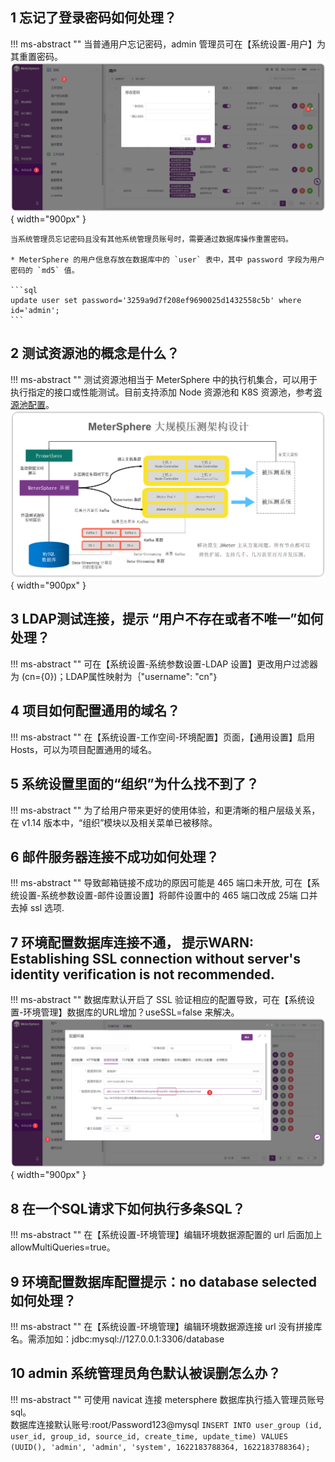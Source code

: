 ## 1 忘记了登录密码如何处理？
!!! ms-abstract ""
    当普通用户忘记密码，admin 管理员可在【系统设置-用户】为其重置密码。
    ![! 修改密码](../img/faq/修改普通用户密码.png){ width="900px" }
    
    当系统管理员忘记密码且没有其他系统管理员账号时，需要通过数据库操作重置密码。

    * MeterSphere 的用户信息存放在数据库中的 `user` 表中，其中 password 字段为用户密码的 `md5` 值。

    ```sql
    update user set password='3259a9d7f208ef9690025d1432558c5b' where id='admin';
    ```
## 2 测试资源池的概念是什么？
!!! ms-abstract ""
    测试资源池相当于 MeterSphere 中的执行机集合，可以用于执行指定的接口或性能测试。目前支持添加 Node 资源池和 K8S 资源池，参考[资源池配置](../installation/build_node_controller.md)。
![! 性能测试执行过程](../img/faq/性能测试过程.png){ width="900px" }

## 3 LDAP测试连接，提示 “用户不存在或者不唯一”如何处理？
!!! ms-abstract ""
    可在【系统设置-系统参数设置-LDAP 设置】更改用户过滤器为 (cn={0})；LDAP属性映射为｛"username": "cn"｝

## 4 项目如何配置通用的域名？
!!! ms-abstract ""
    在【系统设置-工作空间-环境配置】页面，【通用设置】启用 Hosts，可以为项目配置通用的域名。

## 5 系统设置里面的“组织”为什么找不到了？
!!! ms-abstract ""
    为了给用户带来更好的使用体验，和更清晰的租户层级关系，在 v1.14 版本中，“组织”模块以及相关菜单已被移除。

## 6 邮件服务器连接不成功如何处理？
!!! ms-abstract ""
     导致邮箱链接不成功的原因可能是 465 端口未开放, 可在【系统设置-系统参数设置-邮件设置设置】将邮件设置中的 465 端口改成 25端 口并去掉 ssl 选项.

## 7 环境配置数据库连接不通， 提示WARN: Establishing SSL connection without server's identity verification is not recommended. 
!!! ms-abstract ""
    数据库默认开启了 SSL 验证相应的配置导致，可在【系统设置-环境管理】数据库的URL增加？useSSL=false 来解决。
![! 数据库配置](../img/faq/数据库配置1.png){ width="900px" }

## 8 在一个SQL请求下如何执行多条SQL？
!!! ms-abstract ""
    在【系统设置-环境管理】编辑环境数据源配置的 url 后面加上 allowMultiQueries=true。


## 9 环境配置数据库配置提示：no database selected如何处理？
!!! ms-abstract ""
    在【系统设置-环境管理】编辑环境数据源连接 url 没有拼接库名。需添加如：jdbc:mysql://127.0.0.1:3306/database

## 10 admin 系统管理员角色默认被误删怎么办？
!!! ms-abstract ""
    可使用 navicat 连接 metersphere 数据库执行插入管理员账号sql。<br >
    数据库连接默认账号:root/Password123@mysql
    ```
    INSERT INTO user_group (id, user_id, group_id, source_id, create_time, update_time)
    VALUES (UUID(), 'admin', 'admin', 'system', 1622183788364, 1622183788364);
    ```



